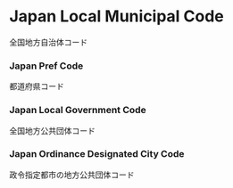 Japan Local Municipal Code
===============

全国地方自治体コード

### Japan Pref Code

都道府県コード

### Japan Local Government Code

全国地方公共団体コード

### Japan Ordinance Designated City Code

政令指定都市の地方公共団体コード



